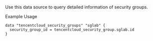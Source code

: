 Use this data source to query detailed information of security groups.

Example Usage

```hcl
data "tencentcloud_security_groups" "sglab" {
  security_group_id = tencentcloud_security_group.sglab.id
}
```